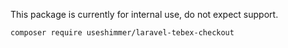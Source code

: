 This package is currently for internal use, do not expect support.


```
composer require useshimmer/laravel-tebex-checkout
```
